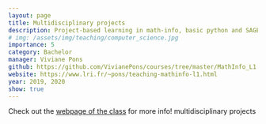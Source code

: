 ```yaml
---
layout: page
title: Multidisciplinary projects
description: Project-based learning in math-info, basic python and SAGE
# img: /assets/img/teaching/computer_science.jpg
importance: 5
category: Bachelor
manager: Viviane Pons
github: https://github.com/VivianePons/courses/tree/master/MathInfo_L1
website: https://www.lri.fr/~pons/teaching-mathinfo-l1.html
year: 2019, 2020
show: true
---
```


Check out the [webpage of the class](https://www.lri.fr/~pons/teaching-mathinfo-l1.html) for more info!
multidisciplinary projects